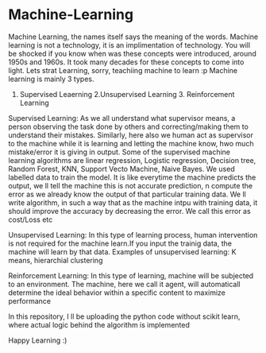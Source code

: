 # Machine-Learning
Machine Learning, the names itself says the meaning of the words. Machine learning is not a technology, it is an implimentation of technology. 
You will be shocked if you know when was these concepts were introduced, around 1950s and 1960s. It took many decades for these concepts to come into light.
Lets strat Learning, sorry, teachiing machine to learn :p
Machine learning is mainly 3 types.
1. Supervised Leaerning 2.Unsupervised Learning 3. Reinforcement Learning

Supervised Learning: As we all understand what supervisor means, a person observing the task done by others and correcting/making them to understand their mistakes. Similarly, here also we human act as supervisor to the machine while it is learning and letting the machine know, hwo much mistake/error it is giving in output. Some of the supervised machine learning algorithms are linear regression, Logistic regression, Decision tree, Random Forest, KNN, Support Vecto Machine, Naive Bayes. We used labelled data to train the model. It is like everytime the machine predicts the output, we ll tell the machine this is not accurate prediction, n compute the error as we already know the output of that particular training data. We ll write algorithm, in such a way that as the machine intpu with training data, it should improve the accuracy by decreasing the error. We call this error as cost/Loss etc

Unsupervised Learning: In this type of learning process, human intervention is not required for the machine learn.If you input the trainig data, the machine will learn by that data. Examples of unsupervised learning: K means, hierarchial clustering

Reinforcement Learning: In this type of learning, machine will be subjected to an environment. The machine, here we call it agent, will automaticall determine the ideal behavior within a specific content to maximize performance

In this repository, I ll be uploading the python code without scikit learn, where actual logic behind the algorithm is implemented

Happy Learning :)
